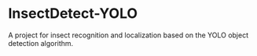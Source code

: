 # InsectDetect-YOLO
A project for insect recognition and localization based on the YOLO object detection algorithm.
